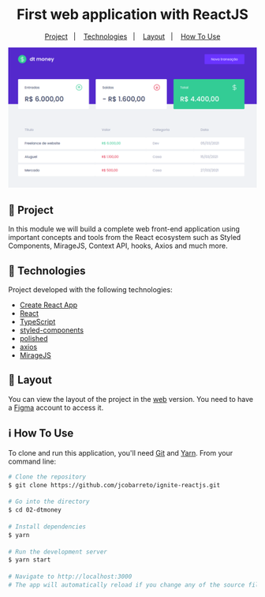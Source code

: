 <h1 align="center">
  First web application with ReactJS
</h1>

<p align="center">
  <a href="#-project">Project</a>&nbsp;&nbsp;&nbsp;|&nbsp;&nbsp;&nbsp;
  <a href="#-technologies">Technologies</a>&nbsp;&nbsp;&nbsp;|&nbsp;&nbsp;&nbsp;
  <a href="#-layout">Layout</a>&nbsp;&nbsp;&nbsp;|&nbsp;&nbsp;&nbsp;
  <a href="#-how-to-use">How To Use</a>
</p>

<p align="center">
  <img alt="dtmoney" src="https://github.com/jcobarreto/ignite-reactjs/blob/main/02-dtmoney/.github/dtmoney.png">
</p>

## 💬 Project

In this module we will build a complete web front-end application using important concepts and tools from the React ecosystem such as Styled Components, MirageJS, Context API, hooks, Axios and much more.

## 🚀 Technologies

Project developed with the following technologies:

- [Create React App](https://create-react-app.dev/)
- [React](https://reactjs.org)
- [TypeScript](https://www.typescriptlang.org/)
- [styled-components](https://styled-components.com/)
- [polished](https://polished.js.org/)
- [axios](https://github.com/axios/axios)
- [MirageJS](https://miragejs.com/)

## 🔖 Layout

You can view the layout of the project in the [web](https://www.figma.com/file/sMfR4nwqNjY67u9O0vwCUo/dtmoney?node-id=1%3A147) version. You need to have a [Figma](https://www.figma.com/) account to access it.

## ℹ️ How To Use

To clone and run this application, you'll need [Git](https://git-scm.com) and [Yarn](https://legacy.yarnpkg.com). From your command line:

```bash
# Clone the repository
$ git clone https://github.com/jcobarreto/ignite-reactjs.git

# Go into the directory
$ cd 02-dtmoney

# Install dependencies
$ yarn

# Run the development server
$ yarn start

# Navigate to http://localhost:3000
# The app will automatically reload if you change any of the source files.
```
